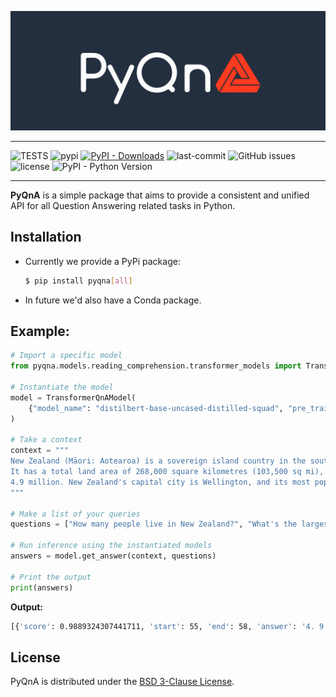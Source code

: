 ![img](docs/images/logo.png)
<hr>

![TESTS](https://img.shields.io/github/workflow/status/programmer290399/pyqna/Python%20application?style=for-the-badge) 
![pypi](https://img.shields.io/pypi/v/pyqna?style=for-the-badge) 
[![PyPI - Downloads](https://img.shields.io/pypi/dm/pyqna?style=for-the-badge)](https://pepy.tech/project/pyqna)
![last-commit](https://img.shields.io/github/last-commit/programmer290399/pyqna?style=for-the-badge)
![GitHub issues](https://img.shields.io/github/issues-raw/programmer290399/pyqna?style=for-the-badge)
![license](https://img.shields.io/pypi/l/pyqna?style=for-the-badge)
![PyPI - Python Version](https://img.shields.io/pypi/pyversions/pyqna?style=for-the-badge)
<hr>

**PyQnA** is a simple package that aims to provide a consistent and unified API for all Question Answering related tasks in Python. 


## Installation 
* Currently we provide a PyPi package:
    ```bash
    $ pip install pyqna[all]
    ```
* In future we'd also have a Conda package.

## Example:

```python
# Import a specific model
from pyqna.models.reading_comprehension.transformer_models import TransformerQnAModel

# Instantiate the model
model = TransformerQnAModel(
    {"model_name": "distilbert-base-uncased-distilled-squad", "pre_trained": True}
)

# Take a context 
context = """ 
New Zealand (Māori: Aotearoa) is a sovereign island country in the southwestern Pacific Ocean.
It has a total land area of 268,000 square kilometres (103,500 sq mi), and a population of
4.9 million. New Zealand's capital city is Wellington, and its most populous city is Auckland.
"""

# Make a list of your queries
questions = ["How many people live in New Zealand?", "What's the largest city?"]

# Run inference using the instantiated models
answers = model.get_answer(context, questions)

# Print the output
print(answers)
```
**Output:**
```bash
[{'score': 0.9889324307441711, 'start': 55, 'end': 58, 'answer': '4. 9 million'}, {'score': 0.31774288415908813, 'start': 74, 'end': 74, 'answer': 'auckland'}]
```

## License

PyQnA is distributed under the [BSD 3-Clause License](https://github.com/programmer290399/pyqna/blob/main/LICENSE).


